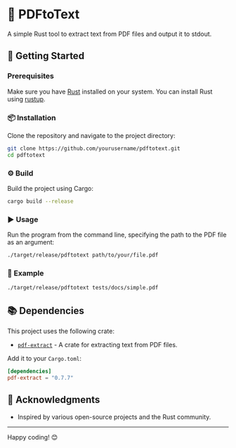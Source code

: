 # 📄 PDFtoText

A simple Rust tool to extract text from PDF files and output it to stdout.

## 🚀 Getting Started

### Prerequisites

Make sure you have [Rust](https://www.rust-lang.org/) installed on your system. You can install Rust using [rustup](https://rustup.rs/).

### 📦 Installation

Clone the repository and navigate to the project directory:

```bash
git clone https://github.com/yourusername/pdftotext.git
cd pdftotext
```

### ⚙️ Build

Build the project using Cargo:

```bash
cargo build --release
```

### ▶️ Usage

Run the program from the command line, specifying the path to the PDF file as an argument:

```bash
./target/release/pdftotext path/to/your/file.pdf
```

### 🧪 Example

```bash
./target/release/pdftotext tests/docs/simple.pdf
```

## 📚 Dependencies

This project uses the following crate:

- [`pdf-extract`](https://crates.io/crates/pdf-extract) - A crate for extracting text from PDF files.

Add it to your `Cargo.toml`:

```toml
[dependencies]
pdf-extract = "0.7.7"
```

## 🙏 Acknowledgments

- Inspired by various open-source projects and the Rust community.

---

Happy coding! 😊